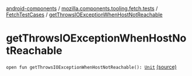 [android-components](../../index.md) / [mozilla.components.tooling.fetch.tests](../index.md) / [FetchTestCases](index.md) / [getThrowsIOExceptionWhenHostNotReachable](./get-throws-i-o-exception-when-host-not-reachable.md)

# getThrowsIOExceptionWhenHostNotReachable

`open fun getThrowsIOExceptionWhenHostNotReachable(): `[`Unit`](https://kotlinlang.org/api/latest/jvm/stdlib/kotlin/-unit/index.html) [(source)](https://github.com/mozilla-mobile/android-components/blob/master/components/tooling/fetch-tests/src/main/java/mozilla/components/tooling/fetch/tests/FetchTestCases.kt#L476)